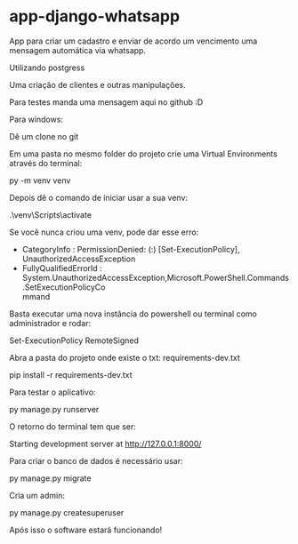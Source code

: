 # app-django-whatsapp
App para criar um cadastro e enviar de acordo um vencimento uma mensagem automática via whatsapp.

Utilizando postgress

Uma criação de clientes e outras manipulações.

Para testes manda uma mensagem aqui no github :D

Para windows: 

Dê um clone no git

Em uma pasta no mesmo folder do projeto crie uma Virtual Environments através do terminal:

py -m venv venv

Depois dê o comando de iniciar usar a sua venv:

.\venv\Scripts\activate

Se você nunca criou uma venv, pode dar esse erro:
 + CategoryInfo          : PermissionDenied: (:) [Set-ExecutionPolicy], UnauthorizedAccessException
  + FullyQualifiedErrorId : System.UnauthorizedAccessException,Microsoft.PowerShell.Commands.SetExecutionPolicyCo  
 mmand

Basta executar uma nova instância do powershell ou terminal como administrador e rodar:

Set-ExecutionPolicy RemoteSigned

Abra a pasta do projeto onde existe o txt: requirements-dev.txt

pip install -r requirements-dev.txt

Para testar o aplicativo:

py manage.py runserver

O retorno do terminal tem que ser:

Starting development server at http://127.0.0.1:8000/

Para criar o banco de dados é necessário usar:

py manage.py migrate

Cria um admin:

py manage.py createsuperuser

Após isso o software estará funcionando! 

